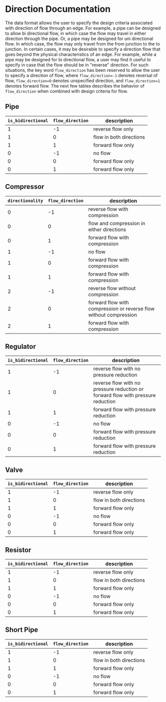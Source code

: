 # Direction Documentation

The data format allows the user to specify the design criteria associated with direction of flow through an edge.  For example, a pipe can be designed to allow bi directional flow, in which case the flow may travel in either direction through the pipe.  Or, a pipe may be designed for uni directional flow.  In which case, the flow may only travel from the from junction to the to junction.  In certain cases, it may be desirable to specify a direction flow that goes beyond the physical characteristics of an edge. For example, while a pipe may be designed for bi directional flow, a user may find it useful to specify in case that the flow should be in "reverse" direction. For such situations, the key word `flow_direction` has been reserved to allow the user to specify a direction of flow, where `flow_direction=-1` denotes reversal of flow, `flow_direction=0` denotes unspecified direction, and `flow_direction=1` denotes forward flow. The next few tables describes the behavior of `flow_direction` when combined with design criteria for flow.  

## Pipe

| `is_bidirectional` | `flow_direction` | description               |
| ------------------ | ---------------- | ------------------------- |
| 1                  | -1               | reverse flow only         |
| 1                  | 0                | flow in both directions   |
| 1                  | 1                | forward flow only         |
| 0                  | -1               | no flow                   |
| 0                  | 0                | forward flow only         |
| 0                  | 1                | forward flow only         |

## Compressor

| `directionality`   | `flow_direction` | description               |
| ------------------ | ---------------- | ------------------------- |
| 0                  | -1               | reverse flow with compression                                      |
| 0                  | 0                | flow and compression in either directions                          |
| 0                  | 1                | forward flow with compression                                      |
| 1                  | -1               | no flow                                                            |
| 1                  | 0                | forward flow with compression                                      |
| 1                  | 1                | forward flow with compression                                      |
| 2                  | -1               | reverse flow without compression                                   |
| 2                  | 0                | forward flow with compression or reverse flow without compression  |
| 2                  | 1                | forward flow with compression                                      |


## Regulator

| `is_bidirectional` | `flow_direction` | description               |
| ------------------ | ---------------- | ------------------------- |
| 1                  | -1               | reverse flow with no pressure reduction                                           |
| 1                  | 0                | reverse flow with no pressure reduction or forward flow with pressure reduction   |
| 1                  | 1                | forward flow with pressure reduction                                              |
| 0                  | -1               | no flow                                                                           |
| 0                  | 0                | forward flow with pressure reduction                                              |
| 0                  | 1                | forward flow with pressure reduction                                              |


## Valve

| `is_bidirectional` | `flow_direction` | description               |
| ------------------ | ---------------- | ------------------------- |
| 1                  | -1               | reverse flow only         |
| 1                  | 0                | flow in both directions   |
| 1                  | 1                | forward flow only         |
| 0                  | -1               | no flow                   |
| 0                  | 0                | forward flow only         |
| 0                  | 1                | forward flow only         |

## Resistor

| `is_bidirectional` | `flow_direction` | description               |
| ------------------ | ---------------- | ------------------------- |
| 1                  | -1               | reverse flow only         |
| 1                  | 0                | flow in both directions   |
| 1                  | 1                | forward flow only         |
| 0                  | -1               | no flow                   |
| 0                  | 0                | forward flow only         |
| 0                  | 1                | forward flow only         |

## Short Pipe

| `is_bidirectional` | `flow_direction` | description               |
| ------------------ | ---------------- | ------------------------- |
| 1                  | -1               | reverse flow only         |
| 1                  | 0                | flow in both directions   |
| 1                  | 1                | forward flow only         |
| 0                  | -1               | no flow                   |
| 0                  | 0                | forward flow only         |
| 0                  | 1                | forward flow only         |
